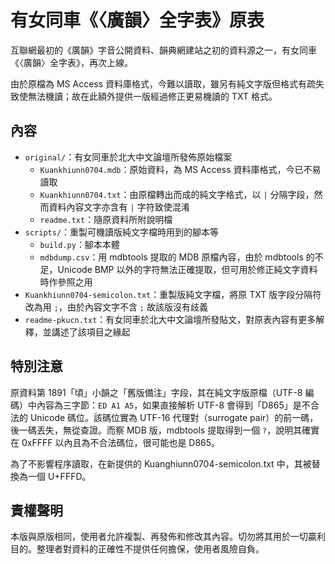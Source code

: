 # 有女同車《〈廣韻〉全字表》原表

互聯網最初的《廣韻》字音公開資料、韻典網建站之初的資料源之一，有女同車《〈廣韻〉全字表》，再次上線。

由於原檔為 MS Access 資料庫格式，今難以讀取，雖另有純文字版但格式有疏失致使無法機讀；故在此額外提供一版經過修正更易機讀的 TXT 格式。

## 內容

- `original/`：有女同車於北大中文論壇所發佈原始檔案
  - `Kuankhiunn0704.mdb`：原始資料，為 MS Access 資料庫格式，今已不易讀取
  - `Kuankhiunn0704.txt`：由原檔轉出而成的純文字格式，以 `|` 分隔字段，然而資料內容文字亦含有 `|` 字符致使混淆
  - `readme.txt`：隨原資料所附說明檔
- `scripts/`：重製可機讀版純文字檔時用到的腳本等
  - `build.py`：腳本本體
  - `mdbdump.csv`：用 mdbtools 提取的 MDB 原檔內容，由於 mdbtools 的不足，Unicode BMP 以外的字符無法正確提取，但可用於修正純文字資料時作參照之用
- `Kuankhiunn0704-semicolon.txt`：重製版純文字檔，將原 TXT 版字段分隔符改為用 `;`，由於內容文字不含 `;` 故該版沒有歧義
- `readme-pkucn.txt`：有女同車於北大中文論壇所發貼文，對原表內容有更多解釋，並講述了該項目之緣起

## 特別注意

原資料第 1891「頃」小韻之「舊版備注」字段，其在純文字版原檔（UTF-8 編碼）中內容為三字節：`ED A1 A5`，如果直接解析 UTF-8 會得到「D865」是不合法的 Unicode 碼位。該碼位實為 UTF-16 代理對（surrogate pair）的前一碼，後一碼丟失，無從查證。而察 MDB 版，mdbtools 提取得到一個 `?`，說明其確實在 0xFFFF 以內且為不合法碼位，很可能也是 D865。

為了不影響程序讀取，在新提供的 Kuanghiunn0704-semicolon.txt 中，其被替換為一個 U+FFFD。

## 責權聲明

本版與原版相同，使用者允許複製、再發佈和修改其內容。切勿將其用於一切贏利目的。整理者對資料的正確性不提供任何擔保，使用者風險自負。
